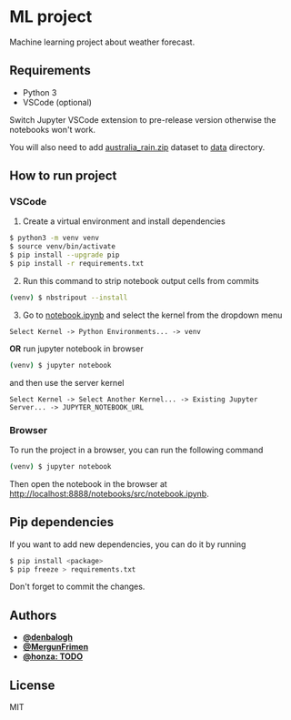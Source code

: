 # ML project

Machine learning project about weather forecast.

## Requirements

- Python 3
- VSCode (optional)

Switch Jupyter VSCode extension to pre-release version otherwise the notebooks won't work.

You will also need to add [australia_rain.zip](https://is.muni.cz/auth/el/fi/jaro2023/IB031/um/cviceni/project_datasets/australia_rain.zip) dataset to [data](./data) directory.

## How to run project

### VSCode

1. Create a virtual environment and install dependencies

```bash
$ python3 -m venv venv
$ source venv/bin/activate
$ pip install --upgrade pip
$ pip install -r requirements.txt
```

2. Run this command to strip notebook output cells from commits

```bash
(venv) $ nbstripout --install
```

3. Go to [notebook.ipynb](./src/notebook.ipynb) and select the kernel from the dropdown menu

```text
Select Kernel -> Python Environments... -> venv
```

**OR** run jupyter notebook in browser

```bash
(venv) $ jupyter notebook
```

and then use the server kernel

```text
Select Kernel -> Select Another Kernel... -> Existing Jupyter Server... -> JUPYTER_NOTEBOOK_URL
```

### Browser

To run the project in a browser, you can run the following command

```bash
(venv) $ jupyter notebook
```

Then open the notebook in the browser at [http://localhost:8888/notebooks/src/notebook.ipynb](http://localhost:8888/notebooks/src/notebook.ipynb).

## Pip dependencies

If you want to add new dependencies, you can do it by running

```bash
$ pip install <package>
$ pip freeze > requirements.txt
```

Don't forget to commit the changes.

## Authors

- [**@denbalogh**](https://github.com/denbalogh)
- [**@MergunFrimen**](https://github.com/MergunFrimen)
- [**@honza: TODO**](https://github.com/TODO)


## License

MIT
